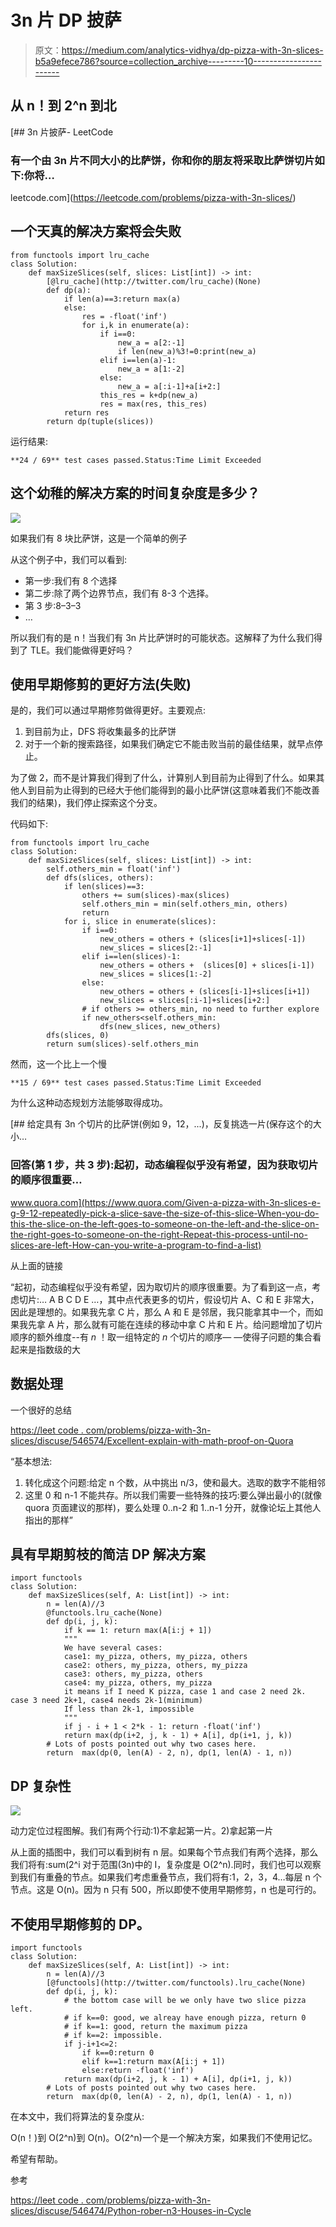 # 3n 片 DP 披萨

> 原文：<https://medium.com/analytics-vidhya/dp-pizza-with-3n-slices-b5a9efece786?source=collection_archive---------10----------------------->

## 从 n！到 2^n 到北

[](https://leetcode.com/problems/pizza-with-3n-slices/) [## 3n 片披萨- LeetCode

### 有一个由 3n 片不同大小的比萨饼，你和你的朋友将采取比萨饼切片如下:你将…

leetcode.com](https://leetcode.com/problems/pizza-with-3n-slices/) 

## 一个天真的解决方案将会失败

```
from functools import lru_cache
class Solution:
    def maxSizeSlices(self, slices: List[int]) -> int:
        [@lru_cache](http://twitter.com/lru_cache)(None)
        def dp(a):    
            if len(a)==3:return max(a)
            else:
                res = -float('inf')
                for i,k in enumerate(a):
                    if i==0:
                        new_a = a[2:-1]
                        if len(new_a)%3!=0:print(new_a)
                    elif i==len(a)-1:
                        new_a = a[1:-2]
                    else:
                        new_a = a[:i-1]+a[i+2:]
                    this_res = k+dp(new_a)
                    res = max(res, this_res)
            return res
        return dp(tuple(slices))
```

运行结果:

```
**24 / 69** test cases passed.Status:Time Limit Exceeded
```

## 这个幼稚的解决方案的时间复杂度是多少？

![](img/d0dcb4bb93799954676de49957e6d091.png)

如果我们有 8 块比萨饼，这是一个简单的例子

从这个例子中，我们可以看到:

*   第一步:我们有 8 个选择
*   第二步:除了两个边界节点，我们有 8-3 个选择。
*   第 3 步:8–3–3
*   …

所以我们有的是 n！当我们有 3n 片比萨饼时的可能状态。这解释了为什么我们得到了 TLE。我们能做得更好吗？

## 使用早期修剪的更好方法(失败)

是的，我们可以通过早期修剪做得更好。主要观点:

1.  到目前为止，DFS 将收集最多的比萨饼
2.  对于一个新的搜索路径，如果我们确定它不能击败当前的最佳结果，就早点停止。

为了做 2，而不是计算我们得到了什么，计算别人到目前为止得到了什么。如果其他人到目前为止得到的已经大于他们能得到的最小比萨饼(这意味着我们不能改善我们的结果)，我们停止探索这个分支。

代码如下:

```
from functools import lru_cache
class Solution:
    def maxSizeSlices(self, slices: List[int]) -> int:
        self.others_min = float('inf')
        def dfs(slices, others):
            if len(slices)==3:
                others += sum(slices)-max(slices)
                self.others_min = min(self.others_min, others)
                return
            for i, slice in enumerate(slices):
                if i==0:
                    new_others = others + (slices[i+1]+slices[-1])
                    new_slices = slices[2:-1]
                elif i==len(slices)-1:
                    new_others = others +  (slices[0] + slices[i-1])
                    new_slices = slices[1:-2]
                else:
                    new_others = others + (slices[i-1]+slices[i+1])
                    new_slices = slices[:i-1]+slices[i+2:]
                # if others >= others_min, no need to further explore
                if new_others<self.others_min:  
                    dfs(new_slices, new_others)
        dfs(slices, 0)
        return sum(slices)-self.others_min
```

然而，这一个比上一个慢

```
**15 / 69** test cases passed.Status:Time Limit Exceeded
```

为什么这种动态规划方法能够取得成功。

[](https://www.quora.com/Given-a-pizza-with-3n-slices-e-g-9-12-repeatedly-pick-a-slice-save-the-size-of-this-slice-When-you-do-this-the-slice-on-the-left-goes-to-someone-on-the-left-and-the-slice-on-the-right-goes-to-someone-on-the-right-Repeat-this-process-until-no-slices-are-left-How-can-you-write-a-program-to-find-a-list) [## 给定具有 3n 个切片的比萨饼(例如 9，12，...)，反复挑选一片(保存这个的大小…

### 回答(第 1 步，共 3 步):起初，动态编程似乎没有希望，因为获取切片的顺序很重要…

www.quora.com](https://www.quora.com/Given-a-pizza-with-3n-slices-e-g-9-12-repeatedly-pick-a-slice-save-the-size-of-this-slice-When-you-do-this-the-slice-on-the-left-goes-to-someone-on-the-left-and-the-slice-on-the-right-goes-to-someone-on-the-right-Repeat-this-process-until-no-slices-are-left-How-can-you-write-a-program-to-find-a-list) 

从上面的链接

“起初，动态编程似乎没有希望，因为取切片的顺序很重要。为了看到这一点，考虑切片:… A B C D E …，其中点代表更多的切片，假设切片 A、C 和 E 非常大，因此是理想的。如果我先拿 C 片，那么 A 和 E 是邻居，我只能拿其中一个，而如果我先拿 A 片，那么就有可能在连续的移动中拿 C 片和 E 片。给问题增加了切片顺序的额外维度--有 *n* ！取一组特定的 *n* 个切片的顺序— —使得子问题的集合看起来是指数级的大

## 数据处理

一个很好的总结

[https://leet code . com/problems/pizza-with-3n-slices/discuse/546574/Excellent-explain-with-math-proof-on-Quora](https://leetcode.com/problems/pizza-with-3n-slices/discuss/546574/Excellent-explanation-with-math-proof-on-Quora)

“基本想法:

1.  转化成这个问题:给定 n 个数，从中挑出 n/3，使和最大。选取的数字不能相邻
2.  这里 0 和 n-1 不能共存。所以我们需要一些特殊的技巧:要么弹出最小的(就像 quora 页面建议的那样)，要么处理 0..n-2 和 1..n-1 分开，就像论坛上其他人指出的那样”

## 具有早期剪枝的简洁 DP 解决方案

```
import functools
class Solution:
    def maxSizeSlices(self, A: List[int]) -> int:
        n = len(A)//3
        @functools.lru_cache(None)
        def dp(i, j, k):
            if k == 1: return max(A[i:j + 1])
            """
            We have several cases:    
            case1: my_pizza, others, my_pizza, others
            case2: others, my_pizza, others, my_pizza
            case3: others, my_pizza, others
            case4: my_pizza, others, my_pizza
            it means if I need K pizza, case 1 and case 2 need 2k. case 3 need 2k+1, case4 needs 2k-1(minimum)
            If less than 2k-1, impossible
            """
            if j - i + 1 < 2*k - 1: return -float('inf')
            return max(dp(i+2, j, k - 1) + A[i], dp(i+1, j, k))
        # Lots of posts pointed out why two cases here.
        return  max(dp(0, len(A) - 2, n), dp(1, len(A) - 1, n))
```

## DP 复杂性

![](img/88ae2d7e1ff702abf5fa27719f772964.png)

动力定位过程图解。我们有两个行动:1)不拿起第一片。2)拿起第一片

从上面的插图中，我们可以看到树有 n 层。如果每个节点我们有两个选择，那么我们将有:sum(2^i 对于范围(3n)中的 I，复杂度是 O(2^n).同时，我们也可以观察到我们有重叠的节点。如果我们考虑重叠节点，我们将有:1，2，3，4…每层 n 个节点。这是 O(n)。因为 n 只有 500，所以即使不使用早期修剪，n 也是可行的。

## 不使用早期修剪的 DP。

```
import functools
class Solution:
    def maxSizeSlices(self, A: List[int]) -> int:
        n = len(A)//3
        [@functools](http://twitter.com/functools).lru_cache(None)
        def dp(i, j, k):
            # the bottom case will be we only have two slice pizza left.
            # if k==0: good, we alreay have enough pizza, return 0
            # if k==1: good, return the maximum pizza
            # if k==2: impossible.
            if j-i+1<=2:
                if k==0:return 0
                elif k==1:return max(A[i:j + 1])
                else:return -float('inf')
            return max(dp(i+2, j, k - 1) + A[i], dp(i+1, j, k))
        # Lots of posts pointed out why two cases here.
        return  max(dp(0, len(A) - 2, n), dp(1, len(A) - 1, n))
```

在本文中，我们将算法的复杂度从:

O(n！)到 O(2^n)到 O(n)。O(2^n)一个是一个解决方案，如果我们不使用记忆。

希望有帮助。

参考

[https://leet code . com/problems/pizza-with-3n-slices/discuse/546474/Python-rober-n3-Houses-in-Cycle](https://leetcode.com/problems/pizza-with-3n-slices/discuss/546474/Python-Robber-n3-Houses-in-Cycle)